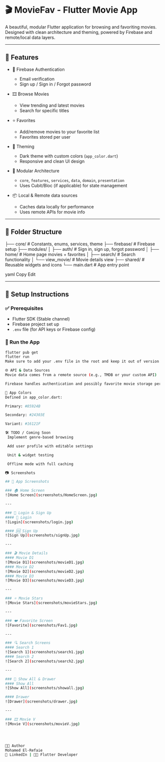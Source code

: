 # 🎬 MovieFav - Flutter Movie App

A beautiful, modular Flutter application for browsing and favoriting movies. Designed with clean architecture and theming, powered by Firebase and remote/local data layers.

---

## 🚀 Features

- 🔐 Firebase Authentication
  - Email verification
  - Sign up / Sign in / Forgot password

- 🎞 Browse Movies
  - View trending and latest movies
  - Search for specific titles

- ⭐ Favorites
  - Add/remove movies to your favorite list
  - Favorites stored per user

- 🎨 Theming
  - Dark theme with custom colors (`app_color.dart`)
  - Responsive and clean UI design

- 🧱 Modular Architecture
  - `core`, `features`, `services`, `data`, `domain`, `presentation`
  - Uses Cubit/Bloc (if applicable) for state management

- 📦 Local & Remote data sources
  - Caches data locally for performance
  - Uses remote APIs for movie info

---

## 📁 Folder Structure


├── core/ # Constants, enums, services, theme
├── firebase/ # Firebase setup
├── modules/
│ ├── auth/ # Sign in, sign up, forgot password
│ ├── home/ # Home page movies + favorites
│ ├── search/ # Search functionality
│ └── view_movie/ # Movie details view
├── shared/ # Reusable widgets and icons
└── main.dart # App entry point

yaml
Copy
Edit

---

## 🧪 Setup Instructions

### ✅ Prerequisites

- Flutter SDK (Stable channel)
- Firebase project set up
- `.env` file (for API keys or Firebase config)

### 🔧 Run the App

```bash
flutter pub get
flutter run
Make sure to add your .env file in the root and keep it out of version control.

🌐 API & Data Sources
Movie data comes from a remote source (e.g., TMDB or your custom API)

Firebase handles authentication and possibly favorite movie storage per user

🎨 App Colors
Defined in app_color.dart:

Primary: #85924B

Secondary: #24303E

Variant: #16121F

🛠️ TODO / Coming Soon
 Implement genre-based browsing

 Add user profile with editable settings

 Unit & widget testing

 Offline mode with full caching

📷 Screenshots

## 📱 App Screenshots

### 🏠 Home Screen
![Home Screen](screenshots/HomeScreen.jpg)

---

### 🔐 Login & Sign Up
#### 🔑 Login
![Login](screenshots/login.jpg)

#### 🆕 Sign Up
![Sign Up](screenshots/signUp.jpg)

---

### 🎬 Movie Details
#### Movie D1
![Movie D1](screenshots/movieD1.jpg)
#### Movie D2
![Movie D2](screenshots/movieD2.jpg)
#### Movie D3
![Movie D3](screenshots/movieD3.jpg)

---

### ⭐ Movie Stars
![Movie Stars](screenshots/movieStars.jpg)

---

### ❤️ Favorite Screen
![Favorite](screenshots/Fav1.jpg)

---

### 🔍 Search Screens
#### Search 1
![Search 1](screenshots/search1.jpg)
#### Search 2
![Search 2](screenshots/search2.jpg)

---

### 📂 Show All & Drawer
#### Show All
![Show All](screenshots/showall.jpg)

#### Drawer
![Drawer](screenshots/drawer.jpg)

---

### 🎞️ Movie V
![Movie V](screenshots/movieV.jpg)




👨‍💻 Author
Mohamed El-Refaie
💼 LinkedIn | 🧑‍💻 Flutter Developer

